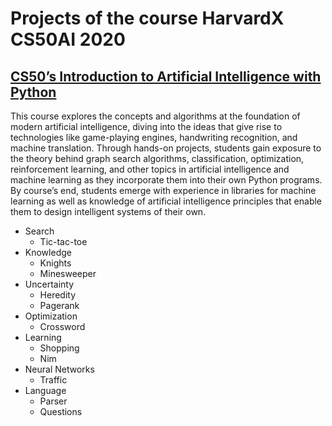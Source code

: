 # Projects of the course HarvardX CS50AI 2020
## [CS50’s Introduction to Artificial Intelligence with Python](https://cs50.harvard.edu/ai/2020/)

This course explores the concepts and algorithms at the foundation of modern artificial intelligence, diving into the ideas that give rise to technologies like game-playing engines, handwriting recognition, and machine translation. Through hands-on projects, students gain exposure to the theory behind graph search algorithms, classification, optimization, reinforcement learning, and other topics in artificial intelligence and machine learning as they incorporate them into their own Python programs. By course’s end, students emerge with experience in libraries for machine learning as well as knowledge of artificial intelligence principles that enable them to design intelligent systems of their own.

- Search
  - Tic-tac-toe
- Knowledge
  - Knights
  - Minesweeper
- Uncertainty
  - Heredity
  - Pagerank
- Optimization
  - Crossword
- Learning
  - Shopping
  - Nim 
- Neural Networks
  - Traffic  
- Language
  - Parser
  - Questions
